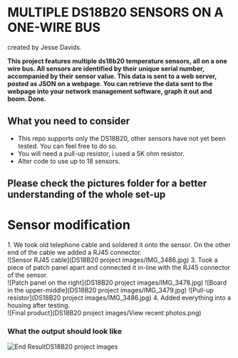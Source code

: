 # MULTIPLE DS18B20 SENSORS ON A ONE-WIRE BUS
created by Jesse Davids.

**This project features multiple ds18b20 temperature sensors, all on a one wire bus. All sensors are identified by their unique serial number, accompanied by their sensor value. This data is sent to a web server, posted as JSON on a webpage. You can retrieve the data sent to the webpage into your network management software, graph it out and boom. Done.**

<h2>What you need to consider</h2>
  
* This repo supports only the DS18B20, other sensors have not yet been tested. You can feel free to do so.
* You will need a pull-up resistor, i used a 5K ohm resistor.
* Alter code to use up to 18 sensors.

<h2>Please check the pictures folder for a better understanding of the whole set-up</h2>


<h1>Sensor modification</h1>
1. We took old telephone cable and soldered it onto the sensor. On the other end of the cable we added a RJ45 connector. </br>
    ![Sensor RJ45 cable](DS18B20 project images/IMG_3486.jpg)
3. Took a piece of patch panel apart and connected it in-line with the RJ45 connector of the sensor. </br>
    ![Patch panel on the right](DS18B20 project images/IMG_3478.jpg)
    ![Board in the upper-middle](DS18B20 project images/IMG_3479.jpg)
    ![Pull-up resistor](DS18B20 project images/IMG_3486.jpg)
4. Added everything into a housing after testing. </br>
    ![Final product](DS18B20 project images/View recent photos.png)



<h3>What the output should look like</h3>

![End Result](doc/systemDiagram.jpg)DS18B20 project images
